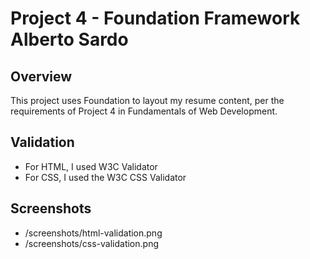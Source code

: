 # Project 4 - Foundation Framework Alberto Sardo

## Overview
This project uses Foundation to layout my resume content, per the requirements of Project 4 in Fundamentals of Web Development. 

## Validation
- For HTML, I used W3C Validator
- For CSS, I used the W3C CSS Validator

## Screenshots
- /screenshots/html-validation.png
- /screenshots/css-validation.png

